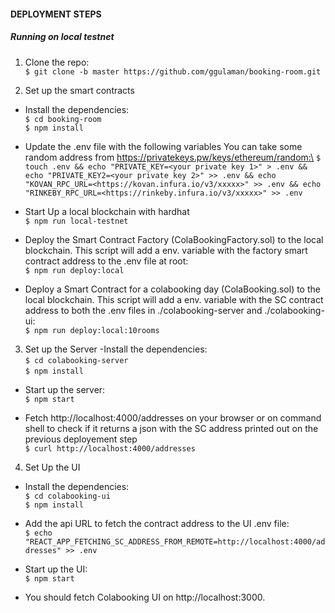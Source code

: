 #### DEPLOYMENT STEPS
##### Running on local testnet
1. Clone the repo:\
`$ git clone -b master https://github.com/ggulaman/booking-room.git`

2. Set up the smart contracts
- Install the dependencies:\
`$ cd booking-room`\
`$ npm install`

- Update the .env file with the following variables
You can take some random address from https://privatekeys.pw/keys/ethereum/random:\
`$ touch .env && echo "PRIVATE_KEY=<your private key 1>" > .env &&
echo "PRIVATE_KEY2=<your private key 2>" >> .env &&
echo "KOVAN_RPC_URL=<https://kovan.infura.io/v3/xxxxx>" >> .env &&
 echo "RINKEBY_RPC_URL=<https://rinkeby.infura.io/v3/xxxxx>" >> .env`

- Start Up a local blockchain with hardhat\
`$ npm run local-testnet`

- Deploy the Smart Contract Factory (ColaBookingFactory.sol) to the local blockchain.
This script will add a env. variable with the factory smart contract address to the .env file at root:\
`$ npm run deploy:local`

- Deploy a Smart Contract for a colabooking day (ColaBooking.sol) to the local blockchain.
This script will add a env. variable with the SC contract address to both the .env files in ./colabooking-server and ./colabooking-ui:\
`$ npm run deploy:local:10rooms`

3. Set up the Server
-Install the dependencies:\
`$ cd colabooking-server`\
`$ npm install`

- Start up the server:\
`$ npm start`

- Fetch http://localhost:4000/addresses on your browser or on command shell to check if it returns a json with the SC address printed out on the previous deployement step\
`$ curl http://localhost:4000/addresses`

4. Set Up the UI
- Install the dependencies:\
`$ cd colabooking-ui`\
`$ npm install`

- Add the api URL to fetch the contract address to the UI .env file:\
`$ echo "REACT_APP_FETCHING_SC_ADDRESS_FROM_REMOTE=http://localhost:4000/addresses" >> .env`

- Start up the UI:\
`$ npm start`

- You should fetch Colabooking UI on http://localhost:3000.
